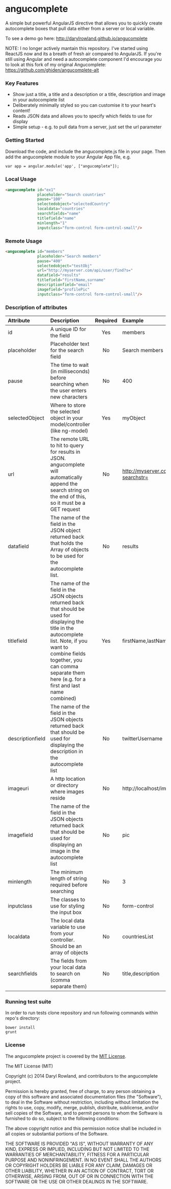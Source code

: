 angucomplete
============

A simple but powerful AngularJS directive that allows you to quickly create autocomplete boxes that pull data either from a server or local variable.

To see a demo go here: http://darylrowland.github.io/angucomplete

NOTE: I no longer actively mantain this repository. I've started using ReactJS now and its a breath of fresh air compared to AngularJS. If you're still using Angular and need a autocomplete component I'd encourage you to look at this fork of my original Angucomplete: https://github.com/ghiden/angucomplete-alt

### Key Features
* Show just a title, a title and a description or a title, description and image in your autocomplete list
* Deliberately minimally styled so you can customise it to your heart's content!
* Reads JSON data and allows you to specify which fields to use for display
* Simple setup - e.g. to pull data from a server, just set the url parameter


### Getting Started
Download the code, and include the angucomplete.js file in your page. Then add the angucomplete module to your Angular App file, e.g.
```html
var app = angular.module('app', ["angucomplete"]);
```

### Local Usage

```html
<angucomplete id="ex1"
              placeholder="Search countries"
              pause="100"
              selectedobject="selectedCountry"
              localdata="countries"
              searchfields="name"
              titlefield="name"
              minlength="1"
              inputclass="form-control form-control-small"/>
```

### Remote Usage

```html
<angucomplete id="members"
              placeholder="Search members"
              pause="400"
              selectedobject="testObj"
              url="http://myserver.com/api/user/find?s="
              datafield="results"
              titlefield="firstName,surname"
              descriptionfield="email"
              imagefield="profilePic"
              inputclass="form-control form-control-small"/>
```

### Description of attributes
| Attribute        | Description           | Required | Example  |
| :------------- |:-------------| :-----:| :-----|
| id | A unique ID for the field | Yes | members |
| placeholder | Placeholder text for the search field | No | Search members |
| pause | The time to wait (in milliseconds) before searching when the user enters new characters | No | 400 |
| selectedObject | Where to store the selected object in your model/controller (like ng-model) | Yes | myObject |
| url | The remote URL to hit to query for results in JSON. angucomplete will automatically append the search string on the end of this, so it must be a GET request | No | http://myserver.com/api/users/find?searchstr= |
| datafield | The name of the field in the JSON object returned back that holds the Array of objects to be used for the autocomplete list. | No | results |
| titlefield | The name of the field in the JSON objects returned back that should be used for displaying the title in the autocomplete list. Note, if you want to combine fields together, you can comma separate them here (e.g. for a first and last name combined) | Yes | firstName,lastName |
| descriptionfield | The name of the field in the JSON objects returned back that should be used for displaying the description in the autocomplete list | No | twitterUsername |
| imageuri | A http location or directory where images reside | No | http://localhost/images/ |
| imagefield | The name of the field in the JSON objects returned back that should be used for displaying an image in the autocomplete list | No | pic |
| minlength | The minimum length of string required before searching | No | 3 |
| inputclass | The classes to use for styling the input box | No | form-control |
| localdata | The local data variable to use from your controller. Should be an array of objects | No | countriesList |
| searchfields | The fields from your local data to search on (comma separate them) | No | title,description |

### Running test suite

In order to run tests clone repository and run following commands within
repo's directory:

```shell
bower install
grunt
```

### License
The angucomplete project is covered by the [MIT License](http://opensource.org/licenses/MIT "MIT License").

The MIT License (MIT)

Copyright (c) 2014 Daryl Rowland, and contributors to the angucomplete project.

Permission is hereby granted, free of charge, to any person obtaining a copy
of this software and associated documentation files (the "Software"), to deal
in the Software without restriction, including without limitation the rights
to use, copy, modify, merge, publish, distribute, sublicense, and/or sell
copies of the Software, and to permit persons to whom the Software is
furnished to do so, subject to the following conditions:

The above copyright notice and this permission notice shall be included in
all copies or substantial portions of the Software.

THE SOFTWARE IS PROVIDED "AS IS", WITHOUT WARRANTY OF ANY KIND, EXPRESS OR
IMPLIED, INCLUDING BUT NOT LIMITED TO THE WARRANTIES OF MERCHANTABILITY,
FITNESS FOR A PARTICULAR PURPOSE AND NONINFRINGEMENT. IN NO EVENT SHALL THE
AUTHORS OR COPYRIGHT HOLDERS BE LIABLE FOR ANY CLAIM, DAMAGES OR OTHER
LIABILITY, WHETHER IN AN ACTION OF CONTRACT, TORT OR OTHERWISE, ARISING FROM,
OUT OF OR IN CONNECTION WITH THE SOFTWARE OR THE USE OR OTHER DEALINGS IN
THE SOFTWARE.

